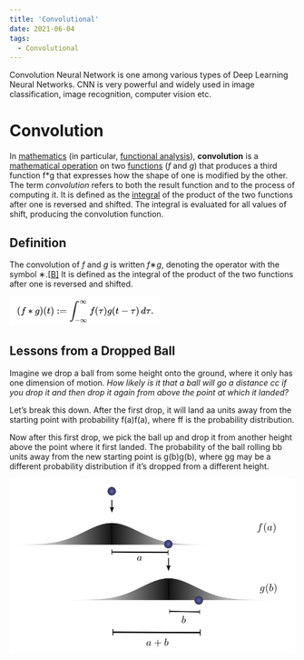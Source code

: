 ```yaml
---
title: 'Convolutional'
date: 2021-06-04
tags:
  - Convolutional
---
```




Convolution Neural Network is one among various types of Deep Learning Neural Networks. CNN is very powerful and widely used in image classification, image recognition, computer vision etc.

# Convolution



In [mathematics](https://en.wikipedia.org/wiki/Mathematics) (in particular, [functional analysis](https://en.wikipedia.org/wiki/Functional_analysis)), **convolution** is a [mathematical operation](https://en.wikipedia.org/wiki/Operation_(mathematics)) on two [functions](https://en.wikipedia.org/wiki/Function_(mathematics)) (*f* and *g*) that produces a third function f*g that expresses how the shape of one is modified by the other. The term *convolution* refers to both the result function and to the process of computing it. It is defined as the [integral](https://en.wikipedia.org/wiki/Integral) of the product of the two functions after one is reversed and shifted. The integral is evaluated for all values of shift, producing the convolution function.

## Definition

The convolution of *f* and *g* is written *f*∗*g*, denoting the operator with the symbol ∗.[[B\]](https://en.wikipedia.org/wiki/Convolution#cite_note-3) It is defined as the integral of the product of the two functions after one is reversed and shifted.

![image-20211016131400122](../images/image-20211016131400122.png)

## Lessons from a Dropped Ball

Imagine we drop a ball from some height onto the ground, where it only has one dimension of motion. *How likely is it that a ball will go a distance cc if you drop it and then drop it again from above the point at which it landed?*

Let’s break this down. After the first drop, it will land aa units away from the starting point with probability f(a)f(a), where ff is the probability distribution.

Now after this first drop, we pick the ball up and drop it from another height above the point where it first landed. The probability of the ball rolling bb units away from the new starting point is g(b)g(b), where gg may be a different probability distribution if it’s dropped from a different height.

![img](../images/ProbConv-fagb.png)
